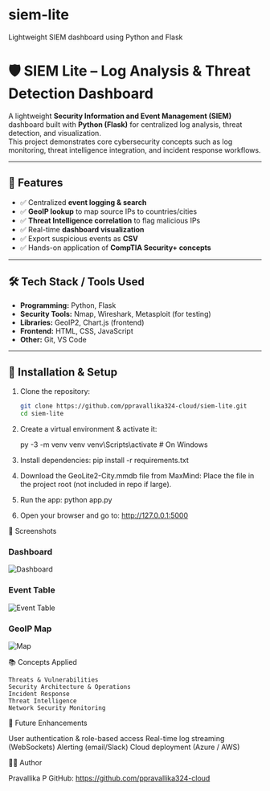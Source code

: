 # siem-lite
Lightweight SIEM dashboard using Python and Flask

# 🛡️ SIEM Lite – Log Analysis & Threat Detection Dashboard

A lightweight **Security Information and Event Management (SIEM)** dashboard built with **Python (Flask)**   for centralized log analysis, threat detection, and visualization.  
This project demonstrates core cybersecurity concepts such as log monitoring, threat intelligence integration, and incident response workflows.

---

## 📌 Features
- ✅ Centralized **event logging & search**  
- ✅ **GeoIP lookup** to map source IPs to countries/cities  
- ✅ **Threat Intelligence correlation** to flag malicious IPs  
- ✅ Real-time **dashboard visualization**  
- ✅ Export suspicious events as **CSV**  
- ✅ Hands-on application of **CompTIA Security+ concepts**

---

## 🛠️ Tech Stack / Tools Used
- **Programming:** Python, Flask  
- **Security Tools:** Nmap, Wireshark, Metasploit (for testing)  
- **Libraries:** GeoIP2, Chart.js (frontend)  
- **Frontend:** HTML, CSS, JavaScript  
- **Other:** Git, VS Code

---

## 🚀 Installation & Setup

1. Clone the repository:
   ```bash
   git clone https://github.com/ppravallika324-cloud/siem-lite.git
   cd siem-lite

2. Create a virtual environment & activate it:
   
   py -3 -m venv venv
   venv\Scripts\activate     # On Windows

3. Install dependencies:
   pip install -r requirements.txt


4. Download the GeoLite2-City.mmdb file from MaxMind:
   Place the file in the project root (not included in repo if large).

5. Run the app:
   python app.py


6. Open your browser and go to:
   http://127.0.0.1:5000

📸 Screenshots

### Dashboard
![Dashboard](Dashboard_Screenshots/Events.png)

### Event Table
![Event Table](Dashboard_Screenshots/Event_Table.png)

### GeoIP Map
![Map](Dashboard_Screenshots/Map.png)

📚 Concepts Applied

    Threats & Vulnerabilities
    Security Architecture & Operations
    Incident Response
    Threat Intelligence
    Network Security Monitoring

🚀 Future Enhancements

   User authentication & role-based access
   Real-time log streaming (WebSockets)
   Alerting (email/Slack)
   Cloud deployment (Azure / AWS)



👩‍💻 Author

Pravallika P
GitHub: https://github.com/ppravallika324-cloud




